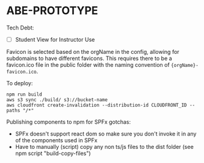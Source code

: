  # ABE-PROTOTYPE

Tech Debt:
- [ ] Student View for Instructor Use

Favicon is selected based on the orgName in the config, allowing for subdomains to have different favicons.
This requires there to be a favicon.ico file in the public folder with the naming convention of `{orgName}-favicon.ico`.

To deploy:
```
npm run build
aws s3 sync ./build/ s3://bucket-name
aws cloudfront create-invalidation --distribution-id CLOUDFRONT_ID --paths "/*"
```


Publishing components to npm for SPFx gotchas:
- SPFx doesn't support react dom so make sure you don't invoke it in any of the components used in SPFx
- Have to manually (script) copy any non ts/js files to the dist folder (see npm script "build-copy-files")